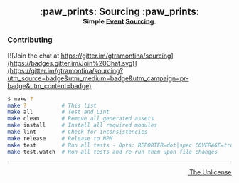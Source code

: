 <h2 align="center">
  <p align="center">:paw_prints: Sourcing :paw_prints:</br>
  <sub align="center"><sub>Simple <a href="http://docs.geteventstore.com/introduction/event-sourcing-basics/">Event</a> <a href="http://martinfowler.com/eaaDev/EventSourcing.html">Sourcing</a>.</sub></sub></p>
</h2>

### Contributing

[![Join the chat at https://gitter.im/gtramontina/sourcing](https://badges.gitter.im/Join%20Chat.svg)](https://gitter.im/gtramontina/sourcing?utm_source=badge&utm_medium=badge&utm_campaign=pr-badge&utm_content=badge)

```bash
$ make ?
make ?           # This list
make all         # Test and Lint
make clean       # Remove all generated assets
make install     # Install all required modules
make lint        # Check for inconsistencies
make release     # Release to NPM
make test        # Run all tests - Opts: REPORTER=dot|spec COVERAGE=true
make test.watch  # Run all tests and re-run them upon file changes

```
---
<p align="right">
  <a href="http://unlicense.org/"><img src="http://upload.wikimedia.org/wikipedia/commons/6/62/PD-icon.svg" width="12"/> The Unlicense</a>
</p>
